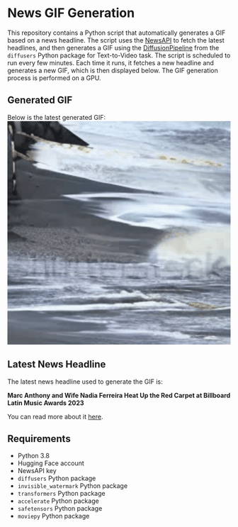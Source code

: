 # News GIF Generation
This repository contains a Python script that automatically generates a GIF based on a news headline. The script uses the [NewsAPI](https://newsapi.org/) to fetch the latest headlines, and then generates a GIF using the [DiffusionPipeline](https://github.com/huggingface/diffusers) from the `diffusers` Python package for Text-to-Video task.
The script is scheduled to run every few minutes. Each time it runs, it fetches a new headline and generates a new GIF, which is then displayed below. The GIF generation process is performed on a GPU.

## Generated GIF
Below is the latest generated GIF:
![Generated GIF](output.gif?raw=true&v=1696682778)

## Latest News Headline
The latest news headline used to generate the GIF is:

**Marc Anthony and Wife Nadia Ferreira Heat Up the Red Carpet at Billboard Latin Music Awards 2023**

You can read more about it [here](https://www.eonline.com/news/1387252/marc-anthony-and-wife-nadia-ferreira-heat-up-the-red-carpet-at-billboard-latin-music-awards-2023).

## Requirements
- Python 3.8
- Hugging Face account
- NewsAPI key
- `diffusers` Python package
- `invisible_watermark` Python package
- `transformers` Python package
- `accelerate` Python package
- `safetensors` Python package
- `moviepy` Python package
